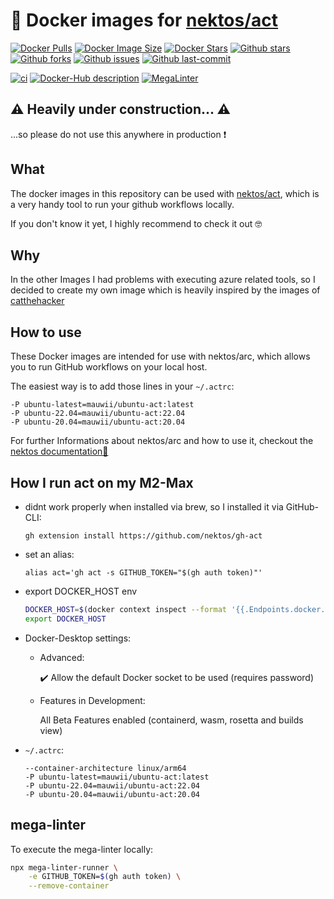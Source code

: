 # 🐳 Docker images for [nektos/act](https://github.com/nektos/act)

[![Docker Pulls](https://badgen.net/docker/pulls/mauwii/ubuntu-act?icon=docker&label=pulls)](https://hub.docker.com/r/mauwii/ubuntu-act/)
[![Docker Image Size](https://badgen.net/docker/size/mauwii/ubuntu-act?icon=docker&label=image%20size)](https://hub.docker.com/r/mauwii/ubuntu-act/)
[![Docker Stars](https://badgen.net/docker/stars/mauwii/ubuntu-act?icon=docker&label=stars)](https://hub.docker.com/r/mauwii/ubuntu-act/)
[![Github stars](https://badgen.net/github/stars/mauwii/act-docker-images?icon=github&label=stars)](https://github.com/mauwii/act-docker-images)
[![Github forks](https://badgen.net/github/forks/mauwii/act-docker-images?icon=github&label=forks)](https://github.com/mauwii/act-docker-images/fork)
[![Github issues](https://badgen.net/github/issues/mauwii/act-docker-images/?icon=github&label=issues)](https://github.com/mauwii/act-docker-images/issues)
[![Github last-commit](https://badgen.net/github/last-commit/mauwii/act-docker-images/?color=blue&icon=github&label=last-commit)](https://github.com/mauwii/act-docker-images/commits/)

[![ci](https://github.com/mauwii/act-docker-images/actions/workflows/ci.yml/badge.svg?branch=main&event=push)](https://github.com/mauwii/act-docker-images/actions/workflows/ci.yml)
[![Docker-Hub description](https://github.com/mauwii/act-docker-images/actions/workflows/dockerhub-description.yml/badge.svg?branch=main)](https://github.com/mauwii/act-docker-images/actions/workflows/dockerhub-description.yml)
[![MegaLinter](https://github.com/mauwii/act-docker-images/workflows/MegaLinter/badge.svg?branch=main)](https://github.com/mauwii/act-docker-images/actions?query=workflow%3AMegaLinter+branch%3Amain)

## ⚠️ Heavily under construction... ⚠️

...so please do not use this anywhere in production ❗

## What

The docker images in this repository can be used with [nektos/act](https://github.com/nektos/act),
which is a very handy tool to run your github workflows locally.

If you don't know it yet, I highly recommend to check it out 🤓

## Why

In the other Images I had problems with executing azure related tools, so I decided to create my own
image which is heavily inspired by the images of
[catthehacker](https://github.com/catthehacker/docker_images)

## How to use

These Docker images are intended for use with nektos/arc, which allows you to run GitHub workflows
on your local host.

The easiest way is to add those lines in your `~/.actrc`:

```shell
-P ubuntu-latest=mauwii/ubuntu-act:latest
-P ubuntu-22.04=mauwii/ubuntu-act:22.04
-P ubuntu-20.04=mauwii/ubuntu-act:20.04
```

For further Informations about nektos/arc and how to use it, checkout the
[nektos documentation📖](https://nektosact.com/beginner/index.html)

## How I run act on my M2-Max

- didnt work properly when installed via brew, so I installed it via GitHub-CLI:

  `gh extension install https://github.com/nektos/gh-act`

- set an alias:

  `alias act='gh act -s GITHUB_TOKEN="$(gh auth token)"'`

- export DOCKER_HOST env

  ```sh
  DOCKER_HOST=$(docker context inspect --format '{{.Endpoints.docker.Host}}')
  export DOCKER_HOST
  ```

- Docker-Desktop settings:

  - Advanced:

    :heavy_check_mark: Allow the default Docker socket to be used (requires password)

  - Features in Development:

    All Beta Features enabled (containerd, wasm, rosetta and builds view)

- `~/.actrc`:

  ```text
  --container-architecture linux/arm64
  -P ubuntu-latest=mauwii/ubuntu-act:latest
  -P ubuntu-22.04=mauwii/ubuntu-act:22.04
  -P ubuntu-20.04=mauwii/ubuntu-act:20.04
  ```

## mega-linter

To execute the mega-linter locally:

```sh
npx mega-linter-runner \
    -e GITHUB_TOKEN=$(gh auth token) \
    --remove-container
```
